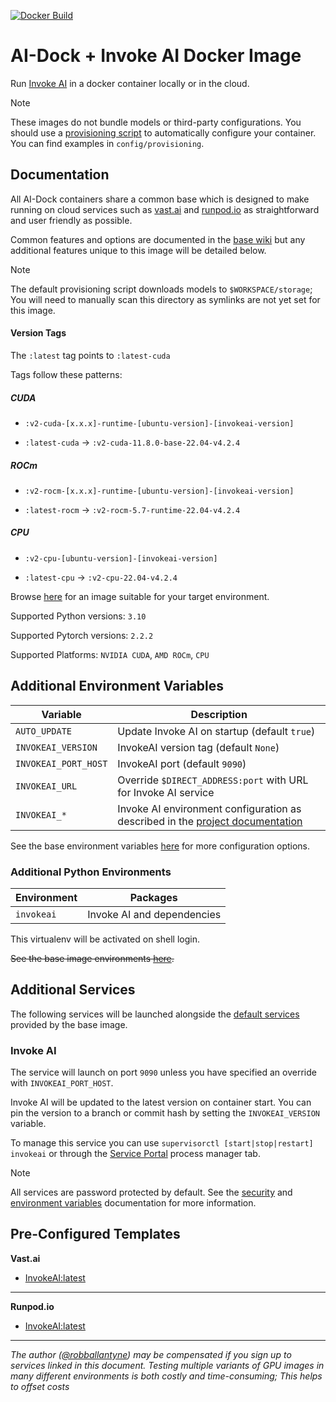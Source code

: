 [![Docker Build](https://github.com/ai-dock/stable-diffusion-webui/actions/workflows/docker-build.yml/badge.svg)](https://github.com/ai-dock/stable-diffusion-webui/actions/workflows/docker-build.yml)

# AI-Dock + Invoke AI Docker Image

Run [Invoke AI](https://github.com/invoke-ai/InvokeAI) in a docker container locally or in the cloud.

>[!NOTE]  
>These images do not bundle models or third-party configurations. You should use a [provisioning script](https://github.com/ai-dock/base-image/wiki/4.0-Running-the-Image#provisioning-script) to automatically configure your container. You can find examples in `config/provisioning`.

## Documentation

All AI-Dock containers share a common base which is designed to make running on cloud services such as [vast.ai](https://link.ai-dock.org/vast.ai) and [runpod.io](https://link.ai-dock.org/template) as straightforward and user friendly as possible.

Common features and options are documented in the [base wiki](https://github.com/ai-dock/base-image/wiki) but any additional features unique to this image will be detailed below.

>[!NOTE]  
>The default provisioning script downloads models to `$WORKSPACE/storage`; You will need to manually scan this directory as symlinks are not yet set for this image.

#### Version Tags

The `:latest` tag points to `:latest-cuda`

Tags follow these patterns:

##### _CUDA_
- `:v2-cuda-[x.x.x]-runtime-[ubuntu-version]-[invokeai-version]`

- `:latest-cuda` &rarr; `:v2-cuda-11.8.0-base-22.04-v4.2.4`

##### _ROCm_
- `:v2-rocm-[x.x.x]-runtime-[ubuntu-version]-[invokeai-version]`

- `:latest-rocm` &rarr; `:v2-rocm-5.7-runtime-22.04-v4.2.4`

##### _CPU_
- `:v2-cpu-[ubuntu-version]-[invokeai-version]`

- `:latest-cpu` &rarr; `:v2-cpu-22.04-v4.2.4` 


Browse [here](https://github.com/ai-dock/invokeai/pkgs/container/invokeai) for an image suitable for your target environment.

Supported Python versions: `3.10`

Supported Pytorch versions: `2.2.2`

Supported Platforms: `NVIDIA CUDA`, `AMD ROCm`, `CPU`

## Additional Environment Variables

| Variable                 | Description |
| ------------------------ | ----------- |
| `AUTO_UPDATE`            | Update Invoke AI on startup (default `true`) |
| `INVOKEAI_VERSION`       | InvokeAI version tag (default `None`) |
| `INVOKEAI_PORT_HOST`     | InvokeAI port (default `9090`) |
| `INVOKEAI_URL`           | Override `$DIRECT_ADDRESS:port` with URL for Invoke AI service |
| `INVOKEAI_*`             | Invoke AI environment configuration as described in the [project documentation](https://invoke-ai.github.io/InvokeAI/features/CONFIGURATION/#environment-variables) |

See the base environment variables [here](https://github.com/ai-dock/base-image/wiki/2.0-Environment-Variables) for more configuration options.

### Additional Python Environments

| Environment    | Packages |
| -------------- | ----------------------------------------- |
| `invokeai`     | Invoke AI and dependencies |

This virtualenv will be activated on shell login.

~~See the base image environments [here](https://github.com/ai-dock/base-image/wiki/1.0-Included-Software#installed-micromamba-environments).~~


## Additional Services

The following services will be launched alongside the [default services](https://github.com/ai-dock/base-image/wiki/1.0-Included-Software) provided by the base image.

### Invoke AI

The service will launch on port `9090` unless you have specified an override with `INVOKEAI_PORT_HOST`.

Invoke AI will be updated to the latest version on container start. You can pin the version to a branch or commit hash by setting the `INVOKEAI_VERSION` variable.

To manage this service you can use `supervisorctl [start|stop|restart] invokeai` or through the [Service Portal](https://github.com/ai-dock/base-image/wiki/1.0-Included-Software#ai-dock-service-portal) process manager tab.

>[!NOTE]
>All services are password protected by default. See the [security](https://github.com/ai-dock/base-image/wiki#security) and [environment variables](https://github.com/ai-dock/base-image/wiki/2.0-Environment-Variables) documentation for more information.


## Pre-Configured Templates

**Vast.​ai**

- [InvokeAI:latest](https://link.ai-dock.org/template-vast-invokeai)

---

**Runpod.​io**

- [InvokeAI:latest](https://link.ai-dock.org/template-runpod-invokeai)

---

_The author ([@robballantyne](https://github.com/robballantyne)) may be compensated if you sign up to services linked in this document. Testing multiple variants of GPU images in many different environments is both costly and time-consuming; This helps to offset costs_